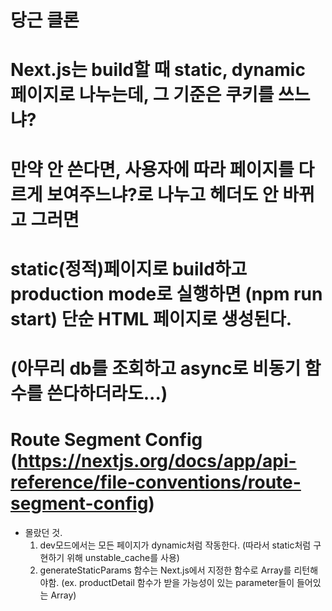 # 당근 클론

# Next.js는 build할 때 static, dynamic 페이지로 나누는데, 그 기준은 쿠키를 쓰느냐?

# 만약 안 쓴다면, 사용자에 따라 페이지를 다르게 보여주느냐?로 나누고 헤더도 안 바뀌고 그러면

# static(정적)페이지로 build하고 production mode로 실행하면 (npm run start) 단순 HTML 페이지로 생성된다.

# (아무리 db를 조회하고 async로 비동기 함수를 쓴다하더라도...)

# Route Segment Config (https://nextjs.org/docs/app/api-reference/file-conventions/route-segment-config)

- 몰랐던 것.
  1. dev모드에서는 모든 페이지가 dynamic처럼 작동한다. (따라서 static처럼 구현하기 위해 unstable_cache를 사용)
  2. generateStaticParams 함수는 Next.js에서 지정한 함수로 Array를 리턴해야함. (ex. productDetail 함수가 받을 가능성이 있는 parameter들이 들어있는 Array)
